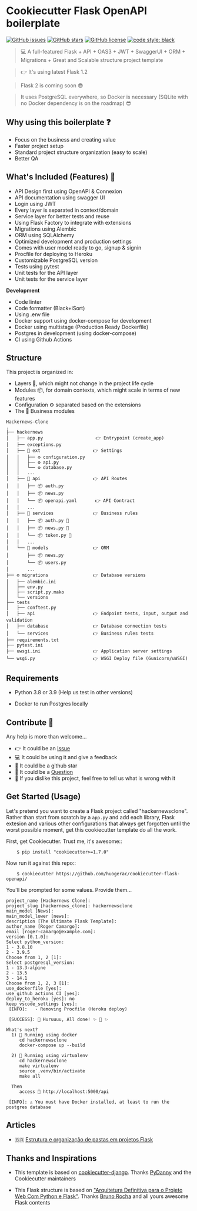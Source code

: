 # Cookiecutter Flask OpenAPI boilerplate

[![GitHub issues](https://img.shields.io/github/issues/huogerac/cookiecutter-flask-openapi?style=for-the-badge)](https://github.com/huogerac/cookiecutter-flask-openapi/issues) [![GitHub stars](https://img.shields.io/github/stars/huogerac/cookiecutter-flask-openapi?style=for-the-badge)](https://github.com/huogerac/cookiecutter-flask-openapi/stargazers) [![GitHub license](https://img.shields.io/github/license/huogerac/cookiecutter-flask-openapi?style=for-the-badge)](https://github.com/huogerac/cookiecutter-flask-openapi/blob/master/LICENSE) [![code style: black](https://img.shields.io/badge/code%20style-black-000000.svg?style=for-the-badge)](https://github.com/psf/black)

> 💻 A full-featured Flask + API + OAS3 + JWT + SwaggerUI + ORM + Migrations + Great and Scalable structure project template

> 👉 It's using latest Flask 1.2

> Flask 2 is coming soon 😎

> It uses PostgreSQL everywhere, so Docker is necessary (SQLite with no Docker dependency is on the roadmap) 😎


## Why using this boilerplate ❓

- Focus on the business and creating value
- Faster project setup
- Standard project structure organization (easy to scale)
- Better QA


## What's Included (Features) 🎉


- API Design first using OpenAPI & Connexion
- API documentation using swagger UI
- Login using JWT
- Every layer is separated in context/domain
- Service layer for better tests and reuse
- Using Flask Factory to integrate with extensions
- Migrations using Alembic
- ORM using SQLAlchemy
- Optimized development and production settings
- Comes with user model ready to go, signup & signin
- Procfile for deploying to Heroku
- Customizable PostgreSQL version
- Tests using pytest
- Unit tests for the API layer
- Unit tests for the service layer

**Development**
- Code linter
- Code formatter (Black+iSort)
- Using .env file
- Docker support using docker-compose for development
- Docker using multistage (Production Ready Dockerfile)
- Postgres in development (using docker-compose)
- CI using Github Actions

## Structure

This project is organized in:
- Layers 🧅, which might not change in the project life cycle
- Modules 📦, for domain contexts, which might scale in terms of new features
- Configuration ⚙️ separated based on the extensions
- The 🎂 Business modules

```
Hackernews-Clone
.
├── hackernews
│   ├── app.py                    👉 Entrypoint (create_app)
│   ├── exceptions.py
│   ├── 🧅 ext                    👉 Settings
│   │   ├── ⚙️ configuration.py
│   │   ├── ⚙️ api.py
│   │   └── ⚙️ database.py
│   │   ...
│   ├── 🧅 api                    👉 API Routes
│   │   ├── 📦 auth.py
│   │   ├── 📦 news.py
│   │   └── 📦 openapi.yaml       👉 API Contract
│   │   ...
│   ├── 🧅 services               👉 Business rules
│   │   ├── 📦 auth.py 🎂
│   │   ├── 📦 news.py 🎂
│   │   └── 📦 token.py 🎂
│   │   ...
│   └── 🧅 models                 👉 ORM
│       ├── 📦 news.py
│       └── 📦 users.py
│       ...
├── ⚙️ migrations                 👉 Database versions
│   ├── alembic.ini
│   ├── env.py
│   ├── script.py.mako
│   └── versions
├── tests
│   ├── conftest.py
│   ├── api                      👉 Endpoint tests, input, output and validation 
│   ├── database                 👉 Database connection tests
│   └── services                 👉 Business rules tests
├── requirements.txt
├── pytest.ini
├── uwsgi.ini                    👉 Application server settings  
└── wsgi.py                      👉 WSGI Deploy file (Gunicorn/uWSGI)
```

## Requirements

- Python 3.8 or 3.9 (Help us test in other versions)

- Docker to run Postgres locally


## Contribute 🚀

Any help is more than welcome...

- 👉 It could be an [Issue](https://github.com/huogerac/cookiecutter-flask-openapi/issues)
- 💻 It could be using it and give a feedback
- 🌟 It could be a github star
- 🤔 It could be a [Question](https://github.com/huogerac/cookiecutter-flask-openapi/discussions/)
- 🤔 If you dislike this project, feel free to tell us what is wrong with it


## Get Started (Usage) 

Let's pretend you want to create a Flask project called "hackernewsclone". Rather than start from scratch by a ``app.py`` and add each library, Flask extesion and various other configurations that always get forgotten until the worst possible moment, get this cookiecutter template do all the work.

First, get Cookiecutter. Trust me, it's awesome::

```
    $ pip install "cookiecutter>=1.7.0"
```

Now run it against this repo::

```
    $ cookiecutter https://github.com/huogerac/cookiecutter-flask-openapi/
```

You'll be prompted for some values. Provide them...

```
project_name [Hackernews Clone]: 
project_slug [hackernews_clone]: hackernewsclone
main_model [News]: 
main_model_lower [news]: 
description [The Ultimate Flask Template]: 
author_name [Roger Camargo]: 
email [roger-camargo@example.com]: 
version [0.1.0]: 
Select python_version:
1 - 3.8.10
2 - 3.9.5
Choose from 1, 2 [1]: 
Select postgresql_version:
1 - 13.3-alpine
2 - 13.5
3 - 14.1
Choose from 1, 2, 3 [1]: 
use_dockerfile [yes]: 
use_github_actions_CI [yes]: 
deploy_to_heroku [yes]: no
keep_vscode_settings [yes]: 
 [INFO]:   - Removing Procfile (Heroku deploy)

 [SUCCESS]: 🐍 Huruuuu, All done! ✨ 🍰 ✨

What's next?
  1) 🐳 Running using docker
     cd hackernewsclone
     docker-compose up --build

  2) 🐍 Running using virtualenv
     cd hackernewsclone
     make virtualenv
     source .venv/bin/activate
     make all

  Then
     access 🚀 http://localhost:5000/api

 [INFO]: ⚠️ You must have Docker installed, at least to run the postgres database
```


## Articles

- 🇧🇷 [Estrutura e organização de pastas em projetos Flask](https://huogerac.hashnode.dev/estrutura-e-organizacao-de-pastas-em-projetos-flask)



## Thanks and Inspirations

- This template is based on [cookiecutter-django](https://github.com/cookiecutter/cookiecutter-django). Thanks [PyDanny](https://github.com/pydanny) and the Cookiecutter maintainers

- This Flask structure is based on ["Arquitetura Definitiva para o Projeto Web Com Python e Flask"](https://www.youtube.com/watch?v=-qWySnuoaTM). Thanks [Bruno Rocha](https://github.com/rochacbruno) and all yours awesome Flask contents
